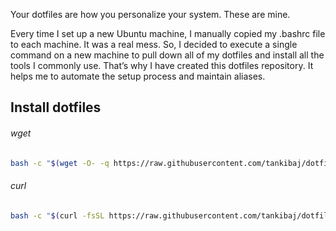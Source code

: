 Your dotfiles are how you personalize your system. These are mine.

Every time I set up a new Ubuntu machine, I manually copied my .bashrc file to each machine. It was a real mess. So, I decided to execute a single command on a new machine to pull down all of my dotfiles and install all the tools I commonly use. That’s why I have created this dotfiles repository. It helps me to automate the setup process and maintain aliases.


## Install dotfiles

###### wget

```bash
bash -c "$(wget -O- -q https://raw.githubusercontent.com/tankibaj/dotfiles-ubuntu/main/install.sh)"
```

###### curl

```bash
bash -c "$(curl -fsSL https://raw.githubusercontent.com/tankibaj/dotfiles-ubuntu/main/install.sh)"
```
